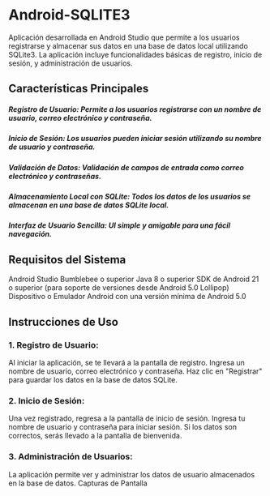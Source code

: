 
# Android-SQLITE3

Aplicación desarrollada en Android Studio que permite a los usuarios registrarse y almacenar sus datos en una base de datos local utilizando SQLite3. La aplicación incluye funcionalidades básicas de registro, inicio de sesión, y administración de usuarios.

## Características Principales
##### Registro de Usuario: Permite a los usuarios registrarse con un nombre de usuario, correo electrónico y contraseña.
##### Inicio de Sesión: Los usuarios pueden iniciar sesión utilizando su nombre de usuario y contraseña.
##### Validación de Datos: Validación de campos de entrada como correo electrónico y contraseñas.
##### Almacenamiento Local con SQLite: Todos los datos de los usuarios se almacenan en una base de datos SQLite local.
##### Interfaz de Usuario Sencilla: UI simple y amigable para una fácil navegación.
## Requisitos del Sistema
Android Studio Bumblebee o superior
Java 8 o superior
SDK de Android 21 o superior (para soporte de versiones desde Android 5.0 Lollipop)
Dispositivo o Emulador Android con una versión mínima de Android 5.0

## Instrucciones de Uso
### 1. Registro de Usuario:
Al iniciar la aplicación, se te llevará a la pantalla de registro.
Ingresa un nombre de usuario, correo electrónico y contraseña.
Haz clic en "Registrar" para guardar los datos en la base de datos SQLite.
### 2. Inicio de Sesión:
Una vez registrado, regresa a la pantalla de inicio de sesión.
Ingresa tu nombre de usuario y contraseña para iniciar sesión.
Si los datos son correctos, serás llevado a la pantalla de bienvenida.
### 3. Administración de Usuarios:
La aplicación permite ver y administrar los datos de usuario almacenados en la base de datos.
Capturas de Pantalla
